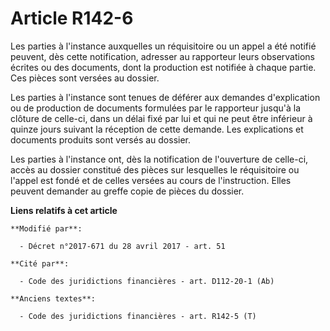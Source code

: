 # Article R142-6

Les parties à l'instance auxquelles un réquisitoire ou un appel a été notifié peuvent, dès cette notification, adresser au
rapporteur leurs observations écrites ou des documents, dont la production est notifiée à chaque partie. Ces pièces sont
versées au dossier.

Les parties à l'instance sont tenues de déférer aux demandes d'explication ou de production de documents formulées par le
rapporteur jusqu'à la clôture de celle-ci, dans un délai fixé par lui et qui ne peut être inférieur à quinze jours suivant la
réception de cette demande. Les explications et documents produits sont versés au dossier.

Les parties à l'instance ont, dès la notification de l'ouverture de celle-ci, accès au dossier constitué des pièces sur
lesquelles le réquisitoire ou l'appel est fondé et de celles versées au cours de l'instruction. Elles peuvent demander au
greffe copie de pièces du dossier.

**Liens relatifs à cet article**

	**Modifié par**:

	  - Décret n°2017-671 du 28 avril 2017 - art. 51

	**Cité par**:

	  - Code des juridictions financières - art. D112-20-1 (Ab)

	**Anciens textes**:

	  - Code des juridictions financières - art. R142-5 (T)
